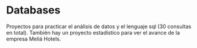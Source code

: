 # Databases
Proyectos para practicar el análisis de datos y el lenguaje sql (30 consultas en total). También hay un proyecto estadístico para ver el avance de la empresa Meliá Hotels.
